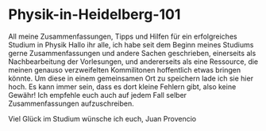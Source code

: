 # Physik-in-Heidelberg-101
All meine Zusammenfassungen, Tipps und Hilfen für ein erfolgreiches Studium in Physik
Hallo ihr alle, ich habe seit dem Beginn meines Studiums gerne Zusammenfassungen und andere Sachen geschrieben, einerseits als Nachbearbeitung der Vorlesungen, und andererseits als eine Ressource, die meinen genauso verzweifelten Kommilitonen hoffentlich etwas bringen könnte. Um diese in einem gemeinsamen Ort zu speichern lade ich sie hier hoch. Es kann immer sein, dass es dort kleine Fehlern gibt, also keine Gewähr! Ich empfehle euch auch auf jedem Fall selber Zusammenfassungen aufzuschreiben.

Viel Glück im Studium wünsche ich euch,
Juan Provencio
